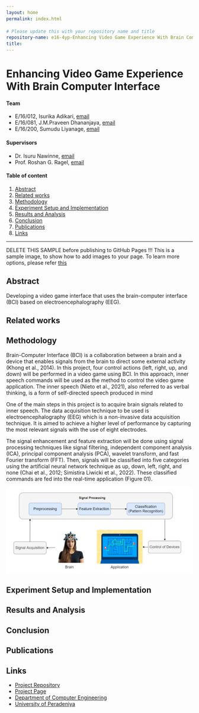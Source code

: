 ```yaml
---
layout: home
permalink: index.html

# Please update this with your repository name and title
repository-name: e16-4yp-Enhancing Video Game Experience With Brain Computer Interface
title:
---
```


[comment]: # "This is the standard layout for the project, but you can clean this and use your own template"

# Enhancing Video Game Experience With Brain Computer Interface

#### Team

- E/16/012,  Isurika Adikari, [email](e16012@eng.pdn.ac.lk)
- E/16/081, J.M.Praveen Dhananjaya, [email](e16081@eng.pdn.ac.lk)
- E/16/200, Sumudu Liyanage, [email](e16200@eng.pdn.ac.lk)

#### Supervisors

- Dr. Isuru Nawinne, [email](isurunawinne@eng.pdn.ac.lk)
- Prof. Roshan G. Ragel, [email](roshanr@eng.pdn.ac.lk)

#### Table of content

1. [Abstract](#abstract)
2. [Related works](#related-works)
3. [Methodology](#methodology)
4. [Experiment Setup and Implementation](#experiment-setup-and-implementation)
5. [Results and Analysis](#results-and-analysis)
6. [Conclusion](#conclusion)
7. [Publications](#publications)
8. [Links](#links)

---

DELETE THIS SAMPLE before publishing to GitHub Pages !!!
This is a sample image, to show how to add images to your page. To learn more options, please refer [this](https://projects.ce.pdn.ac.lk/docs/faq/how-to-add-an-image/)



## Abstract

Developing a video game interface that uses the brain-computer interface (BCI) based on electroencephalography (EEG).

## Related works



## Methodology

Brain-Computer Interface (BCI) is a collaboration between a brain and a device that enables signals from the
brain to direct some external activity (Khong et al., 2014). In this project, four control actions (left, right, up,
and down) will be performed in a video game using BCI. In this approach, inner speech commands will be used
as the method to control the video game application. The inner speech (Nieto et al., 2021), also referred to as
verbal thinking, is a form of self-directed speech produced in mind

One of the main steps in this project is to acquire brain signals related to inner speech. The data acquisition
technique to be used is electroencephalography (EEG) which is a non-invasive data acquisition technique. It is
aimed to achieve a higher level of performance by capturing the most relevant signals with the use of eight
electrodes.

The signal enhancement and feature extraction will be done using signal processing techniques like signal
filtering, independent component analysis (ICA), principal component analysis (PCA), wavelet transform, and
fast Fourier transform (FFT). Then, signals will be classified into five categories using the artificial neural
network technique as up, down, left, right, and none (Chai et al., 2012; Simistira Liwicki et al., 2022). These
classified commands are fed into the real-time application (Figure 01).

![Experiment steps](./images/steps.png)

## Experiment Setup and Implementation



## Results and Analysis

## Conclusion

## Publications
[//]: # "Note: Uncomment each once you uploaded the files to the repository"

<!-- 1. [Semester 7 report](./) -->
<!-- 2. [Semester 7 slides](./) -->
<!-- 3. [Semester 8 report](./) -->
<!-- 4. [Semester 8 slides](./) -->
<!-- 5. Author 1, Author 2 and Author 3 "Research paper title" (2021). [PDF](./). -->


## Links

[//]: # ( NOTE: EDIT THIS LINKS WITH YOUR REPO DETAILS )

- [Project Repository](https://github.com/cepdnaclk/repository-name)
- [Project Page](https://cepdnaclk.github.io/repository-name)
- [Department of Computer Engineering](http://www.ce.pdn.ac.lk/)
- [University of Peradeniya](https://eng.pdn.ac.lk/)

[//]: # "Please refer this to learn more about Markdown syntax"
[//]: # "https://github.com/adam-p/markdown-here/wiki/Markdown-Cheatsheet"
